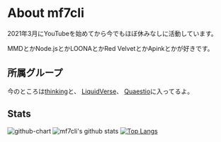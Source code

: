 # About mf7cli
2021年3月にYouTubeを始めてから今でもほぼ休みなしに活動しています。

MMDとかNode.jsとかLOONAとかRed VelvetとかApinkとかが好きです。

## 所属グループ
今のところは[thinking](https://github.com/thinking-grp)と、
[LiquidVerse](https://github.com/liquidverse)、
[Quaestio](https://github.com/quaestiojp)に入ってるよ。

## Stats
![github-chart](https://github-chart.vercel.app/api?user=Mf-3d)
![mf7cli's github stats](https://github-readme-stats.vercel.app/api?username=Mf-3d&hide=issues)
[![Top Langs](https://github-readme-stats.vercel.app/api/top-langs/?username=mf-3d&layout=compact)](https://github.com/anuraghazra/github-readme-stats)

